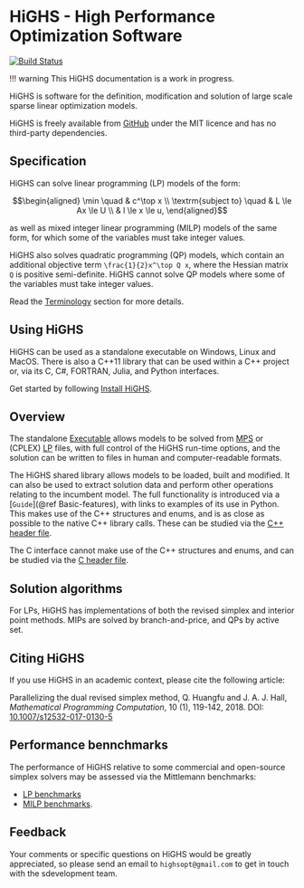 # HiGHS - High Performance Optimization Software

[![Build Status](https://github.com/ERGO-Code/HiGHS/workflows/build/badge.svg)](https://github.com/ERGO-Code/HiGHS/actions?query=workflow%3Abuild+branch%3Amaster)

!!! warning
    This HiGHS documentation is a work in progress.

HiGHS is software for the definition, modification and solution of large scale
sparse linear optimization models.

HiGHS is freely available from [GitHub](https://github.com/ERGO-Code/HiGHS)
under the MIT licence and has no third-party dependencies.

## Specification

HiGHS can solve linear programming (LP) models of the form:
```math
\begin{aligned}
\min                \quad & c^\top x        \\
\textrm{subject to} \quad & L \le Ax \le U  \\
                          & l \le x \le u,
\end{aligned}
```
as well as mixed integer linear programming (MILP) models of the same form, for
which some of the variables must take integer values.

HiGHS also solves quadratic programming (QP) models, which contain an additional
objective term ``\frac{1}{2}x^\top Q x``, where the Hessian matrix ``Q`` is
positive semi-definite. HiGHS cannot solve QP models where some of the variables
must take integer values.

Read the [Terminology](@ref) section for more details.

## Using HiGHS

HiGHS can be used as a standalone executable on Windows, Linux and MacOS. There
is also a C++11 library that can be used within a C++ project or, via its C, C#,
FORTRAN, Julia, and Python interfaces.

Get started by following [Install HiGHS](@ref).

## Overview

The standalone [Executable](@ref) allows models to be solved from
[MPS](https://en.wikipedia.org/wiki/MPS_(format)) or (CPLEX)
[LP](https://web.mit.edu/lpsolve/doc/CPLEX-format.htm) files, with full control
of the HiGHS run-time options, and the solution can be written to files in human
and computer-readable formats.

The HiGHS shared library allows models to be loaded, built and modified. It can
also be used to extract solution data and perform other operations relating to
the incumbent model. The full functionality is introduced via a [`Guide`](@ref Basic-features),
with links to examples of its use in Python. This makes use of the C++
structures and enums, and is as close as possible to the native C++ library
calls. These can be studied via the [C++ header file](https://github.com/ERGO-Code/HiGHS/blob/master/src/Highs.h).

The C interface cannot make use of the C++ structures and enums, and can be
studied via the [C header file](https://github.com/ERGO-Code/HiGHS/blob/master/src/interfaces/highs_c_api.h).

## Solution algorithms

For LPs, HiGHS has implementations of both the revised simplex and interior
point methods. MIPs are solved by branch-and-price, and QPs by active set.

## Citing HiGHS

If you use HiGHS in an academic context, please cite the following article:

Parallelizing the dual revised simplex method,
Q. Huangfu and J. A. J. Hall,
_Mathematical Programming Computation_, 10 (1), 119-142, 2018.
DOI: [10.1007/s12532-017-0130-5](https://link.springer.com/article/10.1007/s12532-017-0130-5)

## Performance bennchmarks

The performance of HiGHS relative to some commercial and open-source simplex
solvers may be assessed via the Mittlemann benchmarks:

 * [LP benchmarks](http://plato.asu.edu/ftp/lpopt.html)
 * [MILP benchmarks](http://plato.asu.edu/ftp/milp.html).

## Feedback

Your comments or specific questions on HiGHS would be greatly appreciated, so
please send an email to `highsopt@gmail.com` to get in touch with the
sdevelopment team.
